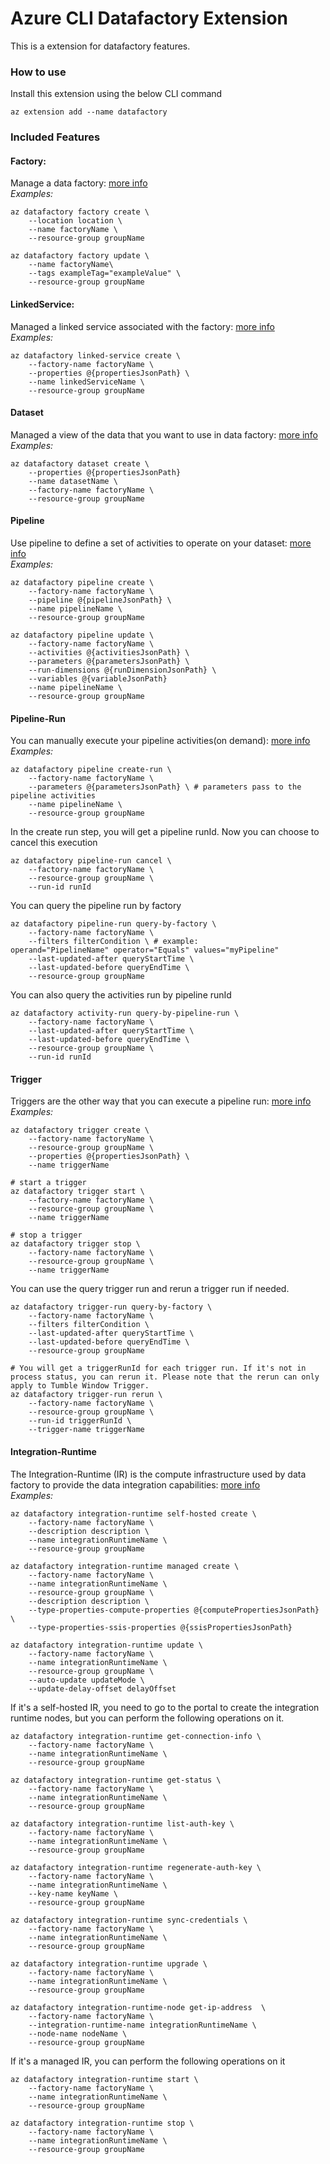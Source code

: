 # Azure CLI Datafactory Extension #
This is a extension for datafactory features.

### How to use ###
Install this extension using the below CLI command
```
az extension add --name datafactory
```

### Included Features
#### Factory:
Manage a data factory: [more info](https://learn.microsoft.com/en-us/azure/data-factory/introduction)  
*Examples:*
```
az datafactory factory create \
    --location location \
    --name factoryName \
    --resource-group groupName

az datafactory factory update \
    --name factoryName\
    --tags exampleTag="exampleValue" \
    --resource-group groupName
```

#### LinkedService:
Managed a linked service associated with the factory: [more info](https://learn.microsoft.com/en-us/azure/data-factory/concepts-linked-services)  
*Examples:*  
```
az datafactory linked-service create \
    --factory-name factoryName \
    --properties @{propertiesJsonPath} \
    --name linkedServiceName \
    --resource-group groupName
```

#### Dataset
Managed a view of the data that you want to use in data factory: [more info](https://learn.microsoft.com/en-us/azure/data-factory/concepts-datasets-linked-services)  
*Examples:*  
```
az datafactory dataset create \
    --properties @{propertiesJsonPath}
    --name datasetName \
    --factory-name factoryName \
    --resource-group groupName
```

#### Pipeline
Use pipeline to define a set of activities to operate on your dataset: [more info](https://learn.microsoft.com/en-us/azure/data-factory/concepts-pipelines-activities)  
*Examples:*  
```
az datafactory pipeline create \
    --factory-name factoryName \
    --pipeline @{pipelineJsonPath} \
    --name pipelineName \
    --resource-group groupName

az datafactory pipeline update \
    --factory-name factoryName \
    --activities @{activitiesJsonPath} \
    --parameters @{parametersJsonPath} \
    --run-dimensions @{runDimensionJsonPath} \
    --variables @{variableJsonPath}
    --name pipelineName \
    --resource-group groupName
```

#### Pipeline-Run
You can manually execute your pipeline activities(on demand): [more info](https://learn.microsoft.com/en-us/azure/data-factory/concepts-pipeline-execution-triggers#manual-execution-on-demand)  
*Examples:*  
```
az datafactory pipeline create-run \
    --factory-name factoryName \
    --parameters @{parametersJsonPath} \ # parameters pass to the pipeline activities
    --name pipelineName \
    --resource-group groupName
```
In the create run step, you will get a pipeline runId. Now you can choose to cancel this execution  
```
az datafactory pipeline-run cancel \
    --factory-name factoryName \
    --resource-group groupName \
    --run-id runId
```
You can query the pipeline run by factory 
```
az datafactory pipeline-run query-by-factory \
    --factory-name factoryName \
    --filters filterCondition \ # example: 
operand="PipelineName" operator="Equals" values="myPipeline" 
    --last-updated-after queryStartTime \
    --last-updated-before queryEndTime \
    --resource-group groupName
```
You can also query the activities run by pipeline runId
```
az datafactory activity-run query-by-pipeline-run \
    --factory-name factoryName \
    --last-updated-after queryStartTime \
    --last-updated-before queryEndTime \
    --resource-group groupName \
    --run-id runId
```

#### Trigger
Triggers are the other way that you can execute a pipeline run: [more info](https://learn.microsoft.com/en-us/azure/data-factory/concepts-pipeline-execution-triggers#trigger-execution)  
*Examples:*  
```
az datafactory trigger create \
    --factory-name factoryName \
    --resource-group groupName \
    --properties @{propertiesJsonPath} \
    --name triggerName

# start a trigger
az datafactory trigger start \
    --factory-name factoryName \
    --resource-group groupName \
    --name triggerName

# stop a trigger
az datafactory trigger stop \
    --factory-name factoryName \
    --resource-group groupName \
    --name triggerName
```

You can use the query trigger run and rerun a trigger run if needed.  
```
az datafactory trigger-run query-by-factory \
    --factory-name factoryName \
    --filters filterCondition \
    --last-updated-after queryStartTime \
    --last-updated-before queryEndTime \
    --resource-group groupName

# You will get a triggerRunId for each trigger run. If it's not in process status, you can rerun it. Please note that the rerun can only apply to Tumble Window Trigger.
az datafactory trigger-run rerun \
    --factory-name factoryName \
    --resource-group groupName \
    --run-id triggerRunId \
    --trigger-name triggerName
```

#### Integration-Runtime
The Integration-Runtime (IR) is the compute infrastructure used by data factory to provide the data integration capabilities: [more info](https://learn.microsoft.com/en-us/azure/data-factory/concepts-integration-runtime)  
*Examples:*  
```
az datafactory integration-runtime self-hosted create \
    --factory-name factoryName \
    --description description \
    --name integrationRuntimeName \
    --resource-group groupName

az datafactory integration-runtime managed create \
    --factory-name factoryName \
    --name integrationRuntimeName \
    --resource-group groupName \
    --description description \
    --type-properties-compute-properties @{computePropertiesJsonPath} \
    --type-properties-ssis-properties @{ssisPropertiesJsonPath} 

az datafactory integration-runtime update \
    --factory-name factoryName \
    --name integrationRuntimeName \
    --resource-group groupName \
    --auto-update updateMode \
    --update-delay-offset delayOffset
```
If it's a self-hosted IR, you need to go to the portal to create the integration runtime nodes, but you can perform the following operations on it.  
```
az datafactory integration-runtime get-connection-info \
    --factory-name factoryName \
    --name integrationRuntimeName \
    --resource-group groupName

az datafactory integration-runtime get-status \
    --factory-name factoryName \
    --name integrationRuntimeName \
    --resource-group groupName

az datafactory integration-runtime list-auth-key \
    --factory-name factoryName \
    --name integrationRuntimeName \
    --resource-group groupName

az datafactory integration-runtime regenerate-auth-key \
    --factory-name factoryName \
    --name integrationRuntimeName \
    --key-name keyName \
    --resource-group groupName

az datafactory integration-runtime sync-credentials \
    --factory-name factoryName \
    --name integrationRuntimeName \
    --resource-group groupName

az datafactory integration-runtime upgrade \
    --factory-name factoryName \
    --name integrationRuntimeName \
    --resource-group groupName

az datafactory integration-runtime-node get-ip-address  \
    --factory-name factoryName \
    --integration-runtime-name integrationRuntimeName \
    --node-name nodeName \
    --resource-group groupName
```
If it's a managed IR, you can perform the following operations on it
```
az datafactory integration-runtime start \
    --factory-name factoryName \
    --name integrationRuntimeName \
    --resource-group groupName

az datafactory integration-runtime stop \
    --factory-name factoryName \
    --name integrationRuntimeName \
    --resource-group groupName
```